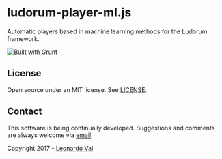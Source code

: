 # ludorum-player-ml.js

Automatic players based in machine learning methods for the Ludorum framework.

[![Built with Grunt](https://cdn.gruntjs.com/builtwith.png)](http://gruntjs.com/)

## License

Open source under an MIT license. See [LICENSE](LICENSE.md).

## Contact

This software is being continually developed. Suggestions and comments are always welcome via [email](mailto:leonardo.val@creatartis.com).

Copyright 2017 - [Leonardo Val](mailto:leonardo.val@creatartis.com)
